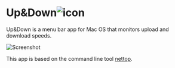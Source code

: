 # Up&Down![icon](screenshot/icon.png)

Up&Down is a menu bar app for Mac OS  that monitors upload and download speeds.

![Screenshot](screenshot/1.png)

This app is based on the command line tool [nettop](https://developer.apple.com/legacy/library/documentation/Darwin/Reference/ManPages/man1/nettop.1.html).